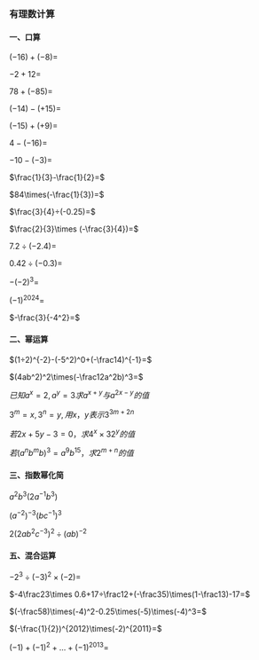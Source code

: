 ### 有理数计算

#### 一、口算

$(-16)+(-8)=$

$-2+12=$​

$78+(-85)=$​

$(-14)-(+15)=$​

$(-15)+(+9)=$​

$4-(-16)=$​​

$-10-(-3)=$​

$\frac{1}{3}-\frac{1}{2}=$

$84\times(-\frac{1}{3})=$​

$\frac{3}{4}÷(-0.25)=$​

$\frac{2}{3}\times (-\frac{3}{4})=$​

$7.2÷(-2.4)=$​

$0.42÷(-0.3)=$ 

$-(-2)^3=$

 $(-1)^{2024}=$

$-\frac{3}{-4^2}=$



#### 二、幂运算

$(1÷2)^{-2}-(-5^2)^0+(-\frac14)^{-1}=$







$(4ab^2)^2\times(-\frac12a^2b)^3=$







$已知a^x=2,a^y=3 求a^{x+y}与a^{2x-y}的值$







$3^m=x,3^n=y,用x，y表示3^{3m+2n}$







$若2x+5y-3=0，求4^x\times32^y的值$​







$若(a^nb^mb)^3=a^9b^{15}，求2^{m+n}的值$







#### 三、指数幂化简

$a^2b^3(2a^{-1}b^3)$







$(a^{-2})^{-3}(bc^{-1})^3$







$2(2ab^2c^{-3})^2÷(ab)^{-2}$







#### 五、混合运算

$-2^3÷(-3)^2\times(-2)=$







$-4\frac23\times 0.6+17÷\frac12+(-\frac35)\times(1-\frac13)-17=$







$(-\frac58)\times(-4)^2-0.25\times(-5)\times(-4)^3=$







 $(-\frac{1}{2})^{2012}\times(-2)^{2011}=$







$(-1)+(-1)^2+...+(-1)^{2013}=$

